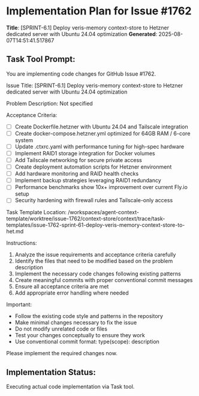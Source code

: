 # Implementation Plan for Issue #1762

**Title**: [SPRINT-6.1] Deploy veris-memory context-store to Hetzner dedicated server with Ubuntu 24.04 optimization
**Generated**: 2025-08-07T14:51:41.517867

## Task Tool Prompt:

You are implementing code changes for GitHub Issue #1762.

Issue Title: [SPRINT-6.1] Deploy veris-memory context-store to Hetzner dedicated server with Ubuntu 24.04 optimization

Problem Description:
Not specified

Acceptance Criteria:

- [ ] Create Dockerfile.hetzner with Ubuntu 24.04 and Tailscale integration
- [ ] Create docker-compose.hetzner.yml optimized for 64GB RAM / 6-core system
- [ ] Update .ctxrc.yaml with performance tuning for high-spec hardware
- [ ] Implement RAID1 storage integration for Docker volumes
- [ ] Add Tailscale networking for secure private access
- [ ] Create deployment automation scripts for Hetzner environment
- [ ] Add hardware monitoring and RAID health checks
- [ ] Implement backup strategies leveraging RAID1 redundancy
- [ ] Performance benchmarks show 10x+ improvement over current Fly.io setup
- [ ] Security hardening with firewall rules and Tailscale-only access

Task Template Location: /workspaces/agent-context-template/worktree/issue-1762/context-store/context/trace/task-templates/issue-1762-sprint-61-deploy-veris-memory-context-store-to-het.md

Instructions:

1. Analyze the issue requirements and acceptance criteria carefully
2. Identify the files that need to be modified based on the problem description
3. Implement the necessary code changes following existing patterns
4. Create meaningful commits with proper conventional commit messages
5. Ensure all acceptance criteria are met
6. Add appropriate error handling where needed

Important:

- Follow the existing code style and patterns in the repository
- Make minimal changes necessary to fix the issue
- Do not modify unrelated code or files
- Test your changes conceptually to ensure they work
- Use conventional commit format: type(scope): description

Please implement the required changes now.

## Implementation Status:

Executing actual code implementation via Task tool.
